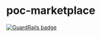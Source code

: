 # poc-marketplace

[![GuardRails badge](https://badges.production.guardrails.io/moul/poc-marketplace.svg)](https://www.guardrails.io)
